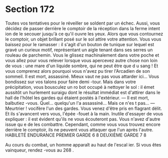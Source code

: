 # Section 172

Toutes vos tentatives pour le réveiller se soldent par un échec.
Aussi, vous décidez de passer derrière le comptoir de la réception
dans la ferme intent ion de le secouer jusqu'à ce qu'il ouvre les
yeux. Alors que vous contournez le comptoir, un objet brillant
posé sur le sol attire votre attention. Vous vous baissez pour le
ramasser : il s'agit d'un bouton de tunique sur lequel est gravé un
curieux motif,  représentant un aigle tenant dans ses serres un
rouleau de parchemin. Vous le glissez machinalement dans votre
poche et vous allez pour vous relever lorsque vous apercevez
autre chose non loin de vous : une mare d'un liquide sombre, qui
ne peut être que d u sang ! Et vous comprenez alors pourquoi
vous n'avez pu tirer l'Arcadien de son sommeil. Il est mort,
assassiné. Mieux vaut ne pas vous attarder ici... Vous bondissez
sur vos talons pour faire demi -tour. Mais dans votre
précipitation, vous bousculez un ro bot occupé à nettoyer le sol : il
émet aussitôt un hurlement suraigu dont le résultat immédiat est
d'attirer dans le hall de l'hôtel les gardes qui étaient postés à
l'extérieur.
— Il est mort, balbutiez -vous. Quel... quelqu'un l'a assassiné...
Mais ce n'es t pas...
— Meurtrier ! vocifère l'un des gardes. Vous venez d'être pris en
flagrant délit.
Et ils s'avancent vers vous, l'épée -fouet à la main. Inutile
d'essayer de vous expliquer : il est évident qu'ils ne vous
écouteront pas. Vous n'avez d'autre issue qu e de les combattre.
Cependant, comme vous vous trouvez encore derrière le
comptoir, ils ne peuvent vous attaquer que l'un après l'autre.
HABILETÉ ENDURANCE
PREMIER  GARDE    6   8
DEUXIÈME  GARDE   7   8

Au cours du combat, un homme apparaît au haut de l'escal ier. Si
vous êtes vainqueur, rendez -vous au 268 .